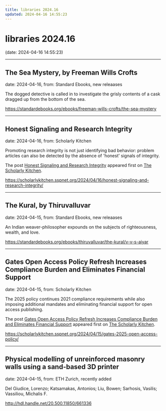 ```yaml
---
title: libraries 2024.16
updated: 2024-04-16 14:55:23
---
```


# libraries 2024.16

(date: 2024-04-16 14:55:23)

---

## The Sea Mystery, by Freeman Wills Crofts

date: 2024-04-16, from: Standard Ebooks, new releaases

The dogged detective is called in to investigate the grisly contents of a cask dragged up from the bottom of the sea. 

<https://standardebooks.org/ebooks/freeman-wills-crofts/the-sea-mystery>

---

## Honest Signaling and Research Integrity

date: 2024-04-16, from: Scholarly Kitchen

<p>Promoting research integrity is not just identifying bad behavior: problem articles can also be detected by the absence of 'honest' signals of integrity.</p>
<p>The post <a href="https://scholarlykitchen.sspnet.org/2024/04/16/honest-signaling-and-research-integrity/">Honest Signaling and Research Integrity</a> appeared first on <a href="https://scholarlykitchen.sspnet.org">The Scholarly Kitchen</a>.</p>
 

<https://scholarlykitchen.sspnet.org/2024/04/16/honest-signaling-and-research-integrity/>

---

## The Kural, by Thiruvalluvar

date: 2024-04-15, from: Standard Ebooks, new releaases

An Indian weaver-philosopher expounds on the subjects of righteousness, wealth, and love. 

<https://standardebooks.org/ebooks/thiruvalluvar/the-kural/v-v-s-aiyar>

---

## Gates Open Access Policy Refresh Increases Compliance Burden and Eliminates Financial Support

date: 2024-04-15, from: Scholarly Kitchen

<p>The 2025 policy continues 2021 compliance requirements while also imposing additional mandates and eliminating financial support for open access publishing. </p>
<p>The post <a href="https://scholarlykitchen.sspnet.org/2024/04/15/gates-2025-open-access-policy/">Gates Open Access Policy Refresh Increases Compliance Burden and Eliminates Financial Support</a> appeared first on <a href="https://scholarlykitchen.sspnet.org">The Scholarly Kitchen</a>.</p>
 

<https://scholarlykitchen.sspnet.org/2024/04/15/gates-2025-open-access-policy/>

---

## Physical modelling of unreinforced masonry walls using a sand-based 3D printer

date: 2024-04-15, from: ETH Zurich, recently added

Del Giudice, Lorenzo; Katsamakas, Antonios; Liu, Bowen; Sarhosis, Vasilis; Vassiliou, Michalis F. 

<http://hdl.handle.net/20.500.11850/661336>

